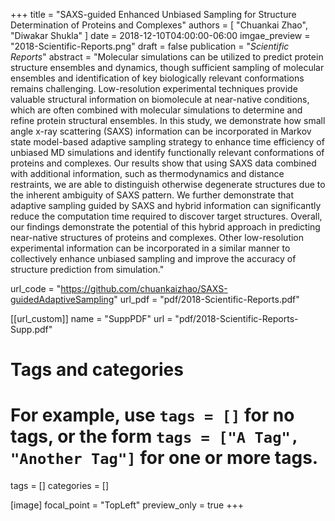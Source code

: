 +++
title = "SAXS-guided Enhanced Unbiased Sampling for Structure Determination of Proteins and Complexes"
authors = [ "Chuankai Zhao", "Diwakar Shukla" ]
date = 2018-12-10T04:00:00-06:00
imgae_preview = "2018-Scientific-Reports.png"
draft = false
publication = "*Scientific Reports*"
abstract    = "Molecular simulations can be utilized to predict protein structure ensembles and dynamics, though sufficient sampling of molecular ensembles and identification of key biologically relevant conformations remains challenging. Low-resolution experimental techniques provide valuable structural information on biomolecule at near-native conditions, which are often combined with molecular simulations to determine and refine protein structural ensembles. In this study, we demonstrate how small angle x-ray scattering (SAXS) information can be incorporated in Markov state model-based adaptive sampling strategy to enhance time efficiency of unbiased MD simulations and identify functionally relevant conformations of proteins and complexes. Our results show that using SAXS data combined with additional information, such as thermodynamics and distance restraints, we are able to distinguish otherwise degenerate structures due to the inherent ambiguity of SAXS pattern. We further demonstrate that adaptive sampling guided by SAXS and hybrid information can significantly reduce the computation time required to discover target structures. Overall, our findings demonstrate the potential of this hybrid approach in predicting near-native structures of proteins and complexes. Other low-resolution experimental information can be incorporated in a similar manner to collectively enhance unbiased sampling and improve the accuracy of structure prediction from simulation."

url_code = "https://github.com/chuankaizhao/SAXS-guidedAdaptiveSampling"
url_pdf = "pdf/2018-Scientific-Reports.pdf"

[[url_custom]]
  name = "SuppPDF"
  url  = "pdf/2018-Scientific-Reports-Supp.pdf"
# Tags and categories
# For example, use `tags = []` for no tags, or the form `tags = ["A Tag", "Another Tag"]` for one or more tags.
tags = []
categories = []

[image]
  focal_point = "TopLeft"
  preview_only = true
+++
